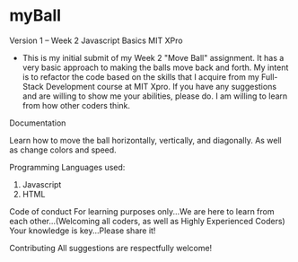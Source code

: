 # myBall

Version 1 – Week 2 Javascript Basics MIT XPro

* This is my initial submit of my Week 2 "Move Ball" assignment.  It has a very basic approach to making the balls move back and forth.  My intent is to refactor the code based on the skills that I acquire from my Full-Stack Development course at MIT Xpro.  If you have any suggestions and are willing to show me your abilities, please do.  I am willing to learn from how other coders think.

Documentation

Learn how to move the ball horizontally, vertically, and diagonally.  As well as change colors and speed.

Programming Languages used:
1) Javascript
2) HTML

Code of conduct
For learning purposes only...We are here to learn from each other...(Welcoming all coders, as well as Highly Experienced Coders) Your knowledge is key...Please share it!

Contributing
All suggestions are respectfully welcome!
